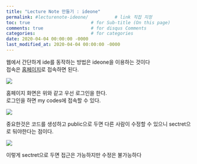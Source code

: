```yaml
---
title: "Lecture Note 만들기 : ideone"
permalink: #lecturenote-ideone/          # link 직접 지정
toc: true                       # for Sub-title (On this page)
comments: true                  # for disqus Comments
categories:                     # for categories
date: 2020-04-04 00:00:00 -0000
last_modified_at: 2020-04-04 00:00:00 -0000
---
```


웹에서 간단하게 ide를 동작하는 방법은 ideone을 이용하는 것이다<br>
접속은 [홈페이지](https://ideone.com/)로 접속하면 된다.<br>

![](/file/image/lecturenote-ideone-image-01.png)

홈페이지 화면은 위와 같고 우선 로그인을 한다.<br>
로그인을 하면 my codes에 접속할 수 있다.<br>

![](/file/image/lecturenote-ideone-image-02.png)

중요한것은 코드를 생성하고 public으로 두면 다른 사람이 수정할 수 있으니 sectret으로 둬야한다는 점이다.

![](/file/image/lecturenote-ideone-image-03.png)

이렇게 sectret으로 두면 접근은 가능하지만 수정은 불가능하다

